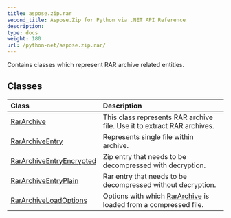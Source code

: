 ```yaml
---
title: aspose.zip.rar
second_title: Aspose.Zip for Python via .NET API Reference
description: 
type: docs
weight: 180
url: /python-net/aspose.zip.rar/
---
```



Contains classes which represent RAR archive related entities.

## Classes
| Class | Description |
| :- | :- |
|[RarArchive](/zip/python-net/aspose.zip.rar/rararchive/)|This class represents RAR archive file. Use it to extract RAR archives.|
|[RarArchiveEntry](/zip/python-net/aspose.zip.rar/rararchiveentry/)|Represents single file within archive.|
|[RarArchiveEntryEncrypted](/zip/python-net/aspose.zip.rar/rararchiveentryencrypted/)|Zip entry that needs to be decompressed with decryption.|
|[RarArchiveEntryPlain](/zip/python-net/aspose.zip.rar/rararchiveentryplain/)|Rar entry that needs to be decompressed without decryption.|
|[RarArchiveLoadOptions](/zip/python-net/aspose.zip.rar/rararchiveloadoptions/)|Options with which [RarArchive](/zip/python-net/aspose.zip.rar/rararchive/) is loaded from a compressed file.|
